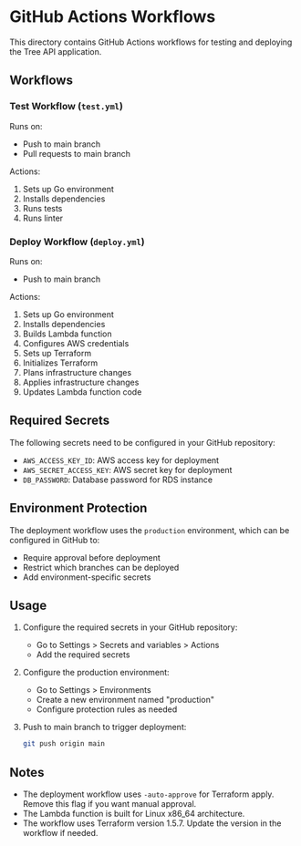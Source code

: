# GitHub Actions Workflows

This directory contains GitHub Actions workflows for testing and deploying the Tree API application.

## Workflows

### Test Workflow (`test.yml`)

Runs on:
- Push to main branch
- Pull requests to main branch

Actions:
1. Sets up Go environment
2. Installs dependencies
3. Runs tests
4. Runs linter

### Deploy Workflow (`deploy.yml`)

Runs on:
- Push to main branch

Actions:
1. Sets up Go environment
2. Installs dependencies
3. Builds Lambda function
4. Configures AWS credentials
5. Sets up Terraform
6. Initializes Terraform
7. Plans infrastructure changes
8. Applies infrastructure changes
9. Updates Lambda function code

## Required Secrets

The following secrets need to be configured in your GitHub repository:

- `AWS_ACCESS_KEY_ID`: AWS access key for deployment
- `AWS_SECRET_ACCESS_KEY`: AWS secret key for deployment
- `DB_PASSWORD`: Database password for RDS instance

## Environment Protection

The deployment workflow uses the `production` environment, which can be configured in GitHub to:
- Require approval before deployment
- Restrict which branches can be deployed
- Add environment-specific secrets

## Usage

1. Configure the required secrets in your GitHub repository:
   - Go to Settings > Secrets and variables > Actions
   - Add the required secrets

2. Configure the production environment:
   - Go to Settings > Environments
   - Create a new environment named "production"
   - Configure protection rules as needed

3. Push to main branch to trigger deployment:
   ```bash
   git push origin main
   ```

## Notes

- The deployment workflow uses `-auto-approve` for Terraform apply. Remove this flag if you want manual approval.
- The Lambda function is built for Linux x86_64 architecture.
- The workflow uses Terraform version 1.5.7. Update the version in the workflow if needed. 